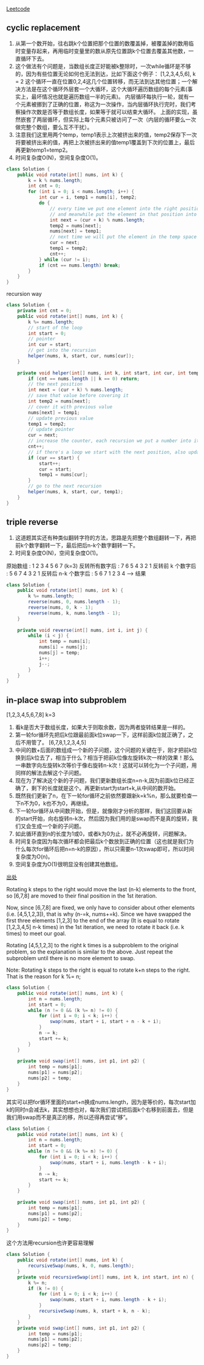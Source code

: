 [Leetcode](https://leetcode.com/problems/rotate-array/)

## cyclic replacement

1. 从第一个数开始，往右跳k个位置把那个位置的数覆盖掉，被覆盖掉的数用临时变量存起来，再用临时变量里的数从原先位置跳k个位置去覆盖其他数，一直循环下去。
2. 这个做法有个问题是，当数组长度正好能被k整除时，一次while循环是不够的，因为有些位置无论如何也无法到达，比如下面这个例子：
[1,2,3,4,5,6], k = 2
这个循环一直在位置0,2,4这几个位置转移，而无法到达其他位置；一个解决方法是在这个循环外层套一个大循环，这个大循环遍历数组的每个元素(事实上，最坏情况也就是遍历数组一半的元素)。
内层循环每执行一轮，就有一个元素被挪到了正确的位置，称这为一次操作，当内层循环执行完时，我们考察操作次数是否等于数组长度，如果等于就可以结束大循环。
上面的实现，虽然嵌套了两层循环，但实际上每个元素只被访问了一次（内层的循环要么一次做完整个数组，要么互不干扰）。
3. 注意我们这里用两个temp，temp1表示上次被挤出来的值，temp2保存下一次将要被挤出来的值，再把上次被挤出来的值temp1覆盖到下次的位置上，最后再更新temp1=temp2。
4. 时间复杂度O(N)，空间复杂度O(1)。

```java
class Solution {
    public void rotate(int[] nums, int k) {
        k = k % nums.length;
        int cnt = 0;
        for (int i = 0; i < nums.length; i++) {
            int cur = i, temp1 = nums[i], temp2;
            do {
                // every time we put one element into the right position
                // and meanwhile put the element in that position into the temperory space
                int next = (cur + k) % nums.length; 
                temp2 = nums[next];
                nums[next] = temp1;
                // next time we will put the element in the temp space into its right position
                cur = next;
                temp1 = temp2;
                cnt++;
            } while (cur != i);
            if (cnt == nums.length) break;
        }
    }
}
```
recursion way
```java
class Solution {
    private int cnt = 0;
    public void rotate(int[] nums, int k) {
        k %= nums.length;
        // start of the loop
        int start = 0;
        // pointer
        int cur = start;
        // get into the recursion
        helper(nums, k, start, cur, nums[cur]);
    }
    
    private void helper(int[] nums, int k, int start, int cur, int temp1) {
        if (cnt == nums.length || k == 0) return;
        // the next position
        int next = (cur + k) % nums.length;
        // save that value before covering it
        int temp2 = nums[next];
        // cover it with previous value
        nums[next] = temp1;
        // update previous value
        temp1 = temp2;
        // update pointer
        cur = next;
        // increase the counter, each recursion we put a number into its target position
        cnt++;
        // if there's a loop we start with the next position, also update pointer and temp1
        if (cur == start) {
            start++;
            cur = start;
            temp1 = nums[cur];
        }
        // go to the next recursion
        helper(nums, k, start, cur, temp1);
    }
}
```

## triple reverse

1. 这道题其实还有种类似翻转字符的方法，思路是先把整个数组翻转一下，再把前k个数字翻转一下，最后把后n-k个数字翻转一下。
2. 时间复杂度O(N)，空间复杂度O(1)。

原始数组                  : 1 2 3 4 5 6 7    (k=3)
反转所有数字后             : 7 6 5 4 3 2 1
反转前 k 个数字后          : 5 6 7 4 3 2 1
反转后 n-k 个数字后        : 5 6 7 1 2 3 4 --> 结果

```java
class Solution {
    public void rotate(int[] nums, int k) {
        k %= nums.length;
        reverse(nums, 0, nums.length - 1);
        reverse(nums, 0, k - 1);
        reverse(nums, k, nums.length - 1);
    }
    
    private void reverse(int[] nums, int i, int j) {
        while (i < j) {
            int temp = nums[i];
            nums[i] = nums[j];
            nums[j] = temp;
            i++;
            j--;
        }
    }
}
```

## in-place swap into subproblem

[1,2,3,4,5,6,7,8] k=3

1. 看k是否大于数组长度，如果大于则取余数，因为两者旋转结果是一样的。
2. 第一轮for循环先把后k位跟最前面k位swap一下，这样前面k位就正确了，之后不用管了。
[6,7,8,1,2,3,4,5]
3. 中间的数+后面的数组成一个新的子问题，这个问题的关键在于，刚才把前k位换到后k位去了，相当于什么？相当于把前k位像左旋转k次一样的效果！那么一串数字向左旋转k次等价于像右旋转n-k次！这就可以转化为一个子问题，用同样的解法去解这个子问题。
4. 现在为了解决这个新的子问题，我们更新数组长度n=n-k,因为前面k位已经正确了，剩下的长度就是这个。再更新start为start+k,从中间的数开始。
5. 既然我们更新了n，在下一轮for循环之前依然要跟新k=k%n，那么就要检查一下n不为0，k也不为0，再继续。
6. 下一轮for循环从中间数开始，但是，就像刚才分析的那样，我们这回要从新的start开始，向右旋转n-k次，然后因为我们用的是swap而不是真的旋转，我们又会生成一个新的子问题。
7. 如此循环直到n的长度为1或0，或者k为0为止，就不必再旋转，问题解决。
8. 时间复杂度因为每次循环都会把最后k个数放到正确的位置（这也就是我们为什么每次for循环后把n=n-k的原因），所以只需要n-1次swap即可，所以时间复杂度为O(n)。
9. 空间复杂度为O(1)很明显没有创建其他数组。

[出处](https://leetcode.com/problems/rotate-array/discuss/54263/3-lines-of-c-in-one-pass-using-swap)

Rotating k steps to the right would move the last (n-k) elements to the front, so [6,7,8] are moved to their final position in the 1st iteration.

Now, since [6,7,8] are fixed, we only have to consider about other elements (i.e. [4,5,1,2,3]), that is why (n-=k, nums+=k).
Since we have swapped the first three elements [1,2,3] to the end of the array (It is equal to rotate [1,2,3,4,5] n-k times) in the 1st iteration, we need to rotate it back (i.e. k times) to meet our goal.

Rotating [4,5,1,2,3] to the right k times is a subproblem to the original problem, so the explanation is similar to the above. Just repeat the subproblem until there is no more element to swap.

Note: Rotating k steps to the right is equal to rotate k+n steps to the right. That is the reason for k %= n;

```java
class Solution {
    public void rotate(int[] nums, int k) {
        int n = nums.length;
        int start = 0;
        while (n != 0 && (k %= n) != 0) {
            for (int i = 0; i < k; i++) {
                swap(nums, start + i, start + n - k + i);
            }
            n -= k;
            start += k;
        }
    }
    
    private void swap(int[] nums, int p1, int p2) {
        int temp = nums[p1];
        nums[p1] = nums[p2];
        nums[p2] = temp;
    }
}
```
其实可以把for循环里面的start+n换成nums.length，因为是等价的，每次start加k的同时n会减去k，其实想想也对，每次我们尝试把后面k个右移到前面去，但是我们用swap而不是真正的移，所以还得再尝试“移”。
```java
class Solution {
    public void rotate(int[] nums, int k) {
        int n = nums.length;
        int start = 0;
        while (n != 0 && (k %= n) != 0) {
            for (int i = 0; i < k; i++) {
                swap(nums, start + i, nums.length - k + i);
            }
            n -= k;
            start += k;
        }
    }
    
    private void swap(int[] nums, int p1, int p2) {
        int temp = nums[p1];
        nums[p1] = nums[p2];
        nums[p2] = temp;
    }
}
```
这个方法用recursion也许更容易理解
```java
class Solution {
    public void rotate(int[] nums, int k) {
        recursiveSwap(nums, k, 0, nums.length);
    }
    private void recursiveSwap(int[] nums, int k, int start, int n) {
        k %= n;
        if (k != 0) {
            for (int i = 0; i < k; i++) {
                swap(nums, start + i, nums.length - k + i);
            }
            recursiveSwap(nums, k, start + k, n - k);
        }
    }
    private void swap(int[] nums, int p1, int p2) {
        int temp = nums[p1];
        nums[p1] = nums[p2];
        nums[p2] = temp;
    }
}
```
